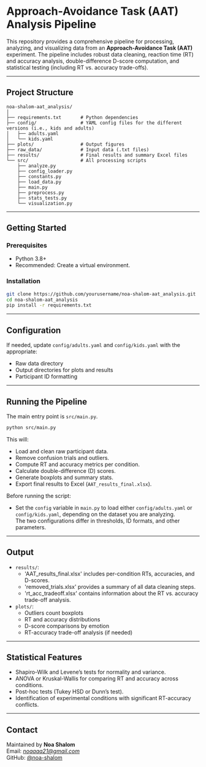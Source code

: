# Approach-Avoidance Task (AAT) Analysis Pipeline

This repository provides a comprehensive pipeline for processing, analyzing, and visualizing data from an **Approach-Avoidance Task (AAT)** experiment. The pipeline includes robust data cleaning, reaction time (RT) and accuracy analysis, double-difference D-score computation, and statistical testing (including RT vs. accuracy trade-offs).

---

## Project Structure

```
noa-shalom-aat_analysis/
│
├── requirements.txt       # Python dependencies
├── config/                # YAML config files for the different versions (i.e., kids and adults)
│   ├── adults.yaml
│   └── kids.yaml
├── plots/                 # Output figures
├── raw_data/              # Input data (.txt files)
├── results/               # Final results and summary Excel files
└── src/                   # All processing scripts
    ├── analyze.py
    ├── config_loader.py
    ├── constants.py
    ├── load_data.py
    ├── main.py
    ├── preprocess.py
    ├── stats_tests.py
    └── visualization.py
```

---

## Getting Started

### Prerequisites

- Python 3.8+
- Recommended: Create a virtual environment.

### Installation

```bash
git clone https://github.com/yourusername/noa-shalom-aat_analysis.git
cd noa-shalom-aat_analysis
pip install -r requirements.txt
```

---

## Configuration

If needed, update `config/adults.yaml` and `config/kids.yaml` with the appropriate:

- Raw data directory
- Output directories for plots and results
- Participant ID formatting

---

## Running the Pipeline

The main entry point is `src/main.py`.

```bash
python src/main.py
```

This will:
- Load and clean raw participant data.
- Remove confusion trials and outliers.
- Compute RT and accuracy metrics per condition.
- Calculate double-difference (D) scores.
- Generate boxplots and summary stats.
- Export final results to Excel (`AAT_results_final.xlsx`).

Before running the script:
- Set the `config` variable in `main.py` to load either `config/adults.yaml` or `config/kids.yaml`, depending on the dataset you are analyzing.  
  The two configurations differ in thresholds, ID formats, and other parameters.

---

## Output

- `results/`: 
  - 'AAT_results_final.xlsx' includes per-condition RTs, accuracies, and D-scores.
  - 'removed_trials.xlsx' provides a summary of all data cleaning steps.
  - 'rt_acc_tradeoff.xlsx' contains information about the RT vs. accuracy trade-off analysis.
- `plots/`: 
  - Outliers count boxplots
  - RT and accuracy distributions
  - D-score comparisons by emotion
  - RT-accuracy trade-off analysis (if needed)

---

## Statistical Features

- Shapiro-Wilk and Levene’s tests for normality and variance.
- ANOVA or Kruskal-Wallis for comparing RT and accuracy across conditions.
- Post-hoc tests (Tukey HSD or Dunn’s test).
- Identification of experimental conditions with significant RT-accuracy conflicts.

---

## Contact

Maintained by **Noa Shalom**  
Email: *noaaaa21@gmail.com*  
GitHub: [@noa-shalom](https://github.com/noa-shalom)
